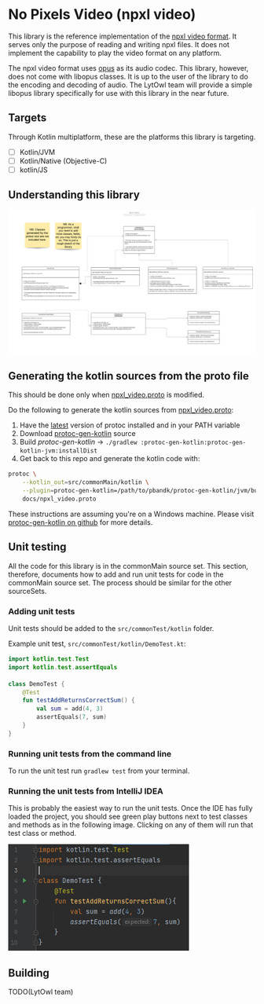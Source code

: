# No Pixels Video (npxl video)

This library is the reference implementation of the [npxl video format](docs/introduction.md). It serves only the
purpose of reading and writing npxl files. It does not implement the capability to play the video format on any
platform.

The npxl video format uses [opus](https://opus-codec.org/) as its audio codec. This library, however, does not come with
libopus classes. It is up to the user of the library to do the encoding and decoding of audio. The LytOwl team will
provide a simple libopus library specifically for use with this library in the near future.

## Targets

Through Kotlin multiplatform, these are the platforms this library is targeting.

- [ ] Kotlin/JVM
- [ ] Kotlin/Native (Objective-C)
- [ ] kotlin/JS

## Understanding this library

![Library Architecture](docs/assets/classes.png)

## Generating the kotlin sources from the proto file

This should be done only when [npxl_video.proto](docs/npxl_video.proto) is modified.

Do the following to generate the kotlin sources from [npxl_video.proto](docs/npxl_video.proto):

1. Have the [latest](https://github.com/google/protobuf/releases/latest) version of protoc installed and in your PATH
   variable
2. Download [protoc-gen-kotlin](https://github.com/streem/pbandk) source
3. Build _protoc-gen-kotlin_ -> `./gradlew :protoc-gen-kotlin:protoc-gen-kotlin-jvm:installDist`
4. Get back to this repo and generate the kotlin code with:

```bash
protoc \
    --kotlin_out=src/commonMain/kotlin \
    --plugin=protoc-gen-kotlin=/path/to/pbandk/protoc-gen-kotlin/jvm/build/install/protoc-gen-kotlin/bin/protoc-gen-kotlin.bat \
    docs/npxl_video.proto
```

These instructions are assuming you're on a Windows machine. Please
visit [protoc-gen-kotlin on github](https://github.com/streem/pbandk) for more details.

## Unit testing

All the code for this library is in the commonMain source set. This section, therefore, documents how to add and run
unit tests for code in the commonMain source set. The process should be similar for the other sourceSets.

### Adding unit tests

Unit tests should be added to the `src/commonTest/kotlin` folder.

Example unit test, `src/commonTest/kotlin/DemoTest.kt`:

```kotlin
import kotlin.test.Test
import kotlin.test.assertEquals

class DemoTest {
    @Test
    fun testAddReturnsCorrectSum() {
        val sum = add(4, 3)
        assertEquals(7, sum)
    }
}
```

### Running unit tests from the command line

To run the unit test run `gradlew test` from your terminal.

### Running the unit tests from IntelliJ IDEA

This is probably the easiest way to run the unit tests. Once the IDE has fully loaded the project, you should see green
play buttons next to test classes and methods as in the following image. Clicking on any of them will run that test
class or method.

![Running the unit tests from IntelliJ IDEA](docs/assets/unit_testing_1.png)

## Building

TODO(LytOwl team)